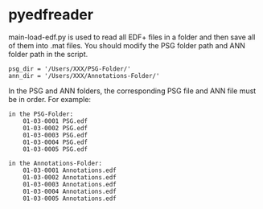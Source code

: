 # pyedfreader

main-load-edf.py is used to read all EDF+ files in a folder and then save all of them into .mat files. You should modify the PSG folder path and ANN folder path in the script.

    psg_dir = '/Users/XXX/PSG-Folder/'
    ann_dir = '/Users/XXX/Annotations-Folder/'

In the PSG and ANN folders, the corresponding PSG file and ANN file must be in order. For example:
    
    in the PSG-Folder:
    	01-03-0001 PSG.edf
    	01-03-0002 PSG.edf
    	01-03-0003 PSG.edf
    	01-03-0004 PSG.edf
    	01-03-0005 PSG.edf
    	
    in the Annotations-Folder:
    	01-03-0001 Annotations.edf
    	01-03-0002 Annotations.edf
    	01-03-0003 Annotations.edf
    	01-03-0004 Annotations.edf
    	01-03-0005 Annotations.edf